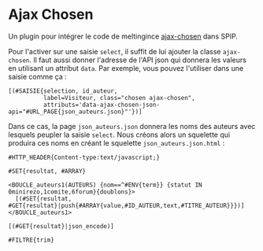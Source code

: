 Ajax Chosen
===========

Un plugin pour intégrer le code de meltingince [ajax-chosen](https://github.com/meltingice/ajax-chosen) dans SPIP.

Pour l'activer sur une saisie `select`, il suffit de lui ajouter la classe `ajax-chosen`.
Il faut aussi donner l'adresse de l'API json qui donnera les valeurs en utilisant un attribut `data`.
Par exemple, vous pouvez l'utiliser dans une saisie comme ça :

    [(#SAISIE{selection, id_auteur,
              label=Visiteur, class="chosen ajax-chosen",
              attributs='data-ajax-chosen-json-api="#URL_PAGE{json_auteurs.json}"'})]

Dans ce cas, la page `json_auteurs.json` donnera les noms des auteurs avec lesquels peupler la saisie `select`.
Nous créons alors un squelette qui produira ces noms en créant le squelette `json_auteurs.json.html` :

    #HTTP_HEADER{Content-type:text/javascript;}

    #SET{resultat, #ARRAY}

    <BOUCLE_auteurs1(AUTEURS) {nom==^#ENV{term}} {statut IN 0minirezo,1comite,6forum}{doublons}>
      [(#SET{resultat, #GET{resultat}|push{#ARRAY{value,#ID_AUTEUR,text,#TITRE_AUTEUR}}})]
    </BOUCLE_auteurs1>

    [(#GET{resultat}|json_encode)]

    #FILTRE{trim}
